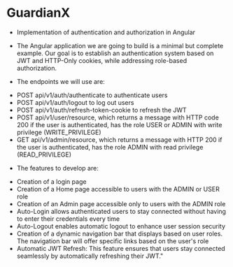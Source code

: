 # GuardianX

* Implementation of authentication and authorization in Angular

- The Angular application we are going to build is a minimal but complete example. Our goal is to establish an authentication system based on JWT and HTTP-Only cookies, while addressing role-based authorization.

* The endpoints we will use are:

- POST api/v1/auth/authenticate to authenticate users
- POST api/v1/auth/logout to log out users
- POST api/v1/auth/refresh-token-cookie to refresh the JWT
- POST api/v1/user/resource, which returns a message with HTTP code 200 if the user is authenticated, has the role USER or ADMIN with write privilege (WRITE_PRIVILEGE)
- GET api/v1/admin/resource, which returns a message with HTTP 200 if the user is authenticated, has the role ADMIN with read privilege (READ_PRIVILEGE)

* The features to develop are:

- Creation of a login page
- Creation of a Home page accessible to users with the ADMIN or USER role
- Creation of an Admin page accessible only to users with the ADMIN role
- Auto-Login allows authenticated users to stay connected without having to enter their credentials every time
- Auto-Logout enables automatic logout to enhance user session security
- Creation of a dynamic navigation bar that displays based on user roles. The navigation bar will offer specific links based on the user's role
- Automatic JWT Refresh: This feature ensures that users stay connected seamlessly by automatically refreshing their JWT."
